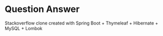 # Question Answer

Stackoverflow clone created with Spring Boot + Thymeleaf + Hibernate + MySQL + Lombok

